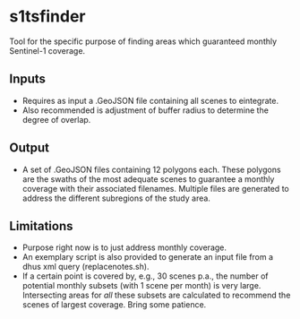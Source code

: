# s1tsfinder

Tool for the specific purpose of finding areas which guaranteed monthly
Sentinel-1 coverage.

## Inputs

- Requires as input a .GeoJSON file containing all scenes to eintegrate.
- Also recommended is adjustment of buffer radius to determine the degree of
overlap.

## Output

 - A set of .GeoJSON files containing 12 polygons each. These polygons are
 the swaths of the most adequate scenes to guarantee a monthly coverage with
 their associated filenames. Multiple files are generated to address the
 different subregions of the study area.

## Limitations

 - Purpose right now is to just address monthly coverage.
 - An exemplary script is also provided to generate an  input file from a 
   dhus xml query (replacenotes.sh).
 - If a certain point is covered by, e.g., 30 scenes p.a., the number of
 potential monthly subsets (with 1 scene per month) is very large. Intersecting
 areas for *all* these subsets are calculated to recommend the scenes of largest
 coverage. Bring some patience.
